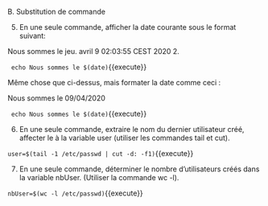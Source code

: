 B.	Substitution de commande


5.	En une seule commande, afficher la date courante sous le format suivant:

Nous sommes le jeu. avril 9 02:03:55 CEST 2020 2.


` echo Nous sommes le $(date)`{{execute}}

Même chose que ci-dessus, mais formater la date comme ceci :

Nous sommes le 09/04/2020 

` echo Nous sommes le $(date)`{{execute}}

6.	En une seule commande, extraire le nom du dernier utilisateur créé, affecter le à la variable user (utiliser les commandes tail et cut).

`user=$(tail -1 /etc/passwd | cut -d: -f1)`{{execute}}

7.	En une seule commande, déterminer le nombre d’utilisateurs créés dans la variable nbUser. (Utiliser la commande wc -l).

`nbUser=$(wc -l /etc/passwd)`{{execute}}